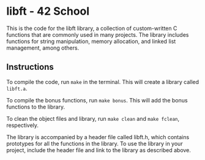 # libft - 42 School

This is the code for the libft library, a collection of custom-written C functions that are commonly used in many projects. The library includes functions for string manipulation, memory allocation, and linked list management, among others.

## Instructions
To compile the code, run `make` in the terminal. This will create a library called `libft.a`.

To compile the bonus functions, run `make bonus`. This will add the bonus functions to the library.

To clean the object files and library, run `make clean` and `make fclean`, respectively.

The library is accompanied by a header file called libft.h, which contains prototypes for all the functions in the library. To use the library in your project, include the header file and link to the library as described above.
